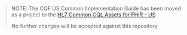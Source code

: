 > NOTE: The CQF US Common Implementation Guide has been moved as a project to the [HL7 Common CQL Assets for FHIR - US](https://github.com/HL7/us-cql-ig)
>
> No further changes will be accepted against this repository
